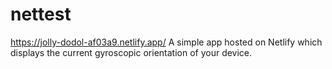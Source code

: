 # nettest
https://jolly-dodol-af03a9.netlify.app/
A simple app hosted on Netlify which displays the current gyroscopic orientation of your device.
